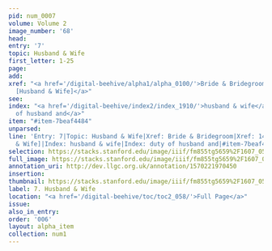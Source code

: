 ```yaml
---
pid: num_0007
volume: Volume 2
image_number: '68'
head: 
entry: '7'
topic: Husband & Wife
first_letter: 1-25
page: 
add: 
xref: "<a href='/digital-beehive/alpha1/alpha_0100/'>Bride & Bridegroom</a>|<a href='/digital-beehive/toc/toc2_281/'>1440
  [Husband & Wife]</a>"
see: 
index: "<a href='/digital-beehive/index2/index_1910/'>husband & wife</a>|<a href='/digital-beehive/index5/index_4728/'>duty
  of husband and</a>"
item: "#item-7beaf4484"
unparsed: 
line: 'Entry: 7|Topic: Husband & Wife|Xref: Bride & Bridegroom|Xref: 1440 [Husband
  & Wife]|Index: husband & wife|Index: duty of husband and|#item-7beaf4484'
selection: https://stacks.stanford.edu/image/iiif/fm855tg5659%2F1607_0535/840,2823,2931,520/full/0/default.jpg
full_image: https://stacks.stanford.edu/image/iiif/fm855tg5659%2F1607_0535/full/full/0/default.jpg
annotation_uri: http://dev.llgc.org.uk/annotation/1570221970450
insertion: 
thumbnail: https://stacks.stanford.edu/image/iiif/fm855tg5659%2F1607_0535/840,2823,600,180/250,/0/default.jpg
label: 7. Husband & Wife
location: "<a href='/digital-beehive/toc/toc2_058/'>Full Page</a>"
issue: 
also_in_entry: 
order: '006'
layout: alpha_item
collection: num1
---
```

